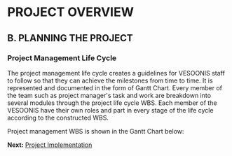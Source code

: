 # PROJECT OVERVIEW
## B. PLANNING THE PROJECT

### Project Management Life Cycle

<dt> The project management life cycle creates a guidelines for VESOONIS staff to follow so that they can achieve the milestones from time to time. It is represented and documented in the form of Gantt Chart. Every member of the team such as project manager's task and work are breakdown into several modules through the project life cycle WBS. Each member of the VESOONIS have their own roles and part in every stage of the life cycle according to the constructed WBS. </dt>

Project management WBS is shown in the Gantt Chart below:



































**Next:** [Project Implementation](/Project-Management-Plan/C-Project-Implementation.md)
